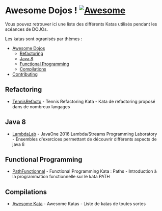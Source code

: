 Awesome Dojos ! [![Awesome](https://cdn.rawgit.com/sindresorhus/awesome/d7305f38d29fed78fa85652e3a63e154dd8e8829/media/badge.svg)](https://github.com/sindresorhus/awesome)
=============

Vous pouvez retrouver ici une liste des différents Katas utilisés pendant les scéances de DOJOs.

Les katas sont ogranisés par thèmes :

- [Awesome Dojos](#awesome-dojos)
    - [Refactoring](#refactoring)
    - [Java 8](#java8)
    - [Functional Programming](#functional-programming)
    - [Compilations](#compilations)
- [Contributing](#contributing)

## Refactoring 
* [TennisRefacto](https://github.com/emilybache/Tennis-Refactoring-Kata) - Tennis Refactoring Kata - Kata de refactoring proposé dans de nombreux langages

## Java 8
* [LambdaLab](https://github.com/stuart-marks/LambdaHOLv2) - JavaOne 2016 Lambda/Streams Programming Laboratory - Ensembles d'exercices permettant de découvrir différents aspects de java 8

## Functional Programming
* [PathFunctionnal](https://github.com/tyrcho/path-kata) - Functional Programming Kata : Paths - Introduction à la programmation fonctionnelle sur le kata PATH

## Compilations
* [Awesome Kata](https://github.com/gamontalvo/awesome-katas) - Awesome Katas - Liste de katas de toutes sortes

